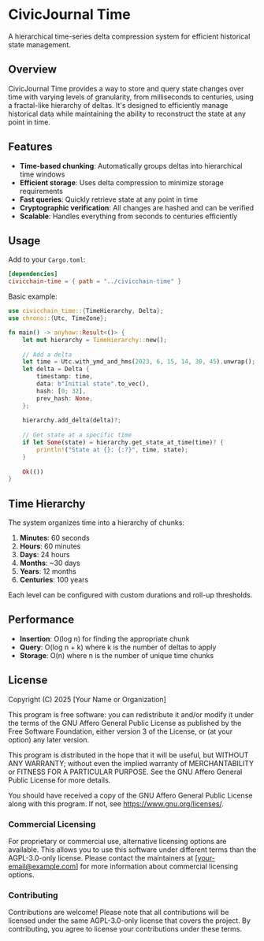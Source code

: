 # CivicJournal Time

A hierarchical time-series delta compression system for efficient historical state management.

## Overview

CivicJournal Time provides a way to store and query state changes over time with varying levels of granularity, from milliseconds to centuries, using a fractal-like hierarchy of deltas. It's designed to efficiently manage historical data while maintaining the ability to reconstruct the state at any point in time.

## Features

- **Time-based chunking**: Automatically groups deltas into hierarchical time windows
- **Efficient storage**: Uses delta compression to minimize storage requirements
- **Fast queries**: Quickly retrieve state at any point in time
- **Cryptographic verification**: All changes are hashed and can be verified
- **Scalable**: Handles everything from seconds to centuries efficiently

## Usage

Add to your `Cargo.toml`:

```toml
[dependencies]
civicchain-time = { path = "../civicchain-time" }
```

Basic example:

```rust
use civicchain_time::{TimeHierarchy, Delta};
use chrono::{Utc, TimeZone};

fn main() -> anyhow::Result<()> {
    let mut hierarchy = TimeHierarchy::new();
    
    // Add a delta
    let time = Utc.with_ymd_and_hms(2023, 6, 15, 14, 30, 45).unwrap();
    let delta = Delta {
        timestamp: time,
        data: b"Initial state".to_vec(),
        hash: [0; 32],
        prev_hash: None,
    };
    
    hierarchy.add_delta(delta)?;
    
    // Get state at a specific time
    if let Some(state) = hierarchy.get_state_at_time(time)? {
        println!("State at {}: {:?}", time, state);
    }
    
    Ok(())
}
```

## Time Hierarchy

The system organizes time into a hierarchy of chunks:

1. **Minutes**: 60 seconds
2. **Hours**: 60 minutes
3. **Days**: 24 hours
4. **Months**: ~30 days
5. **Years**: 12 months
6. **Centuries**: 100 years

Each level can be configured with custom durations and roll-up thresholds.

## Performance

- **Insertion**: O(log n) for finding the appropriate chunk
- **Query**: O(log n + k) where k is the number of deltas to apply
- **Storage**: O(n) where n is the number of unique time chunks

## License

Copyright (C) 2025 [Your Name or Organization]

This program is free software: you can redistribute it and/or modify
it under the terms of the GNU Affero General Public License as published by
the Free Software Foundation, either version 3 of the License, or
(at your option) any later version.

This program is distributed in the hope that it will be useful,
but WITHOUT ANY WARRANTY; without even the implied warranty of
MERCHANTABILITY or FITNESS FOR A PARTICULAR PURPOSE.  See the
GNU Affero General Public License for more details.

You should have received a copy of the GNU Affero General Public License
along with this program.  If not, see <https://www.gnu.org/licenses/>.

### Commercial Licensing

For proprietary or commercial use, alternative licensing options are available. This allows you to use this software under different terms than the AGPL-3.0-only license. Please contact the maintainers at [your-email@example.com] for more information about commercial licensing options.

### Contributing

Contributions are welcome! Please note that all contributions will be licensed under the same AGPL-3.0-only license that covers the project. By contributing, you agree to license your contributions under these terms.
